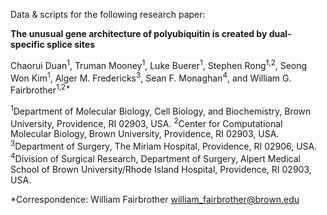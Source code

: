 Data & scripts for the following research paper:

**The unusual gene architecture of polyubiquitin is created by dual-specific splice sites**

Chaorui Duan<sup>1</sup>, Truman Mooney<sup>1</sup>, Luke Buerer<sup>1</sup>, Stephen Rong<sup>1,2</sup>, Seong Won Kim<sup>1</sup>, Alger M. Fredericks<sup>3</sup>, Sean F. Monaghan<sup>4</sup>, and William G. Fairbrother<sup>1,2*</sup>

<sup>1</sup>Department of Molecular Biology, Cell Biology, and Biochemistry, Brown University, Providence, RI 02903, USA.
<sup>2</sup>Center for Computational Molecular Biology, Brown University, Providence, RI 02903, USA.
<sup>3</sup>Department of Surgery, The Miriam Hospital, Providence, RI 02906, USA.
<sup>4</sup>Division of Surgical Research, Department of Surgery, Alpert Medical School of Brown University/Rhode Island Hospital, Providence, RI 02903, USA. 

*Correspondence:
William Fairbrother  william_fairbrother@brown.edu
